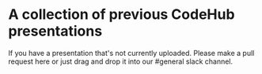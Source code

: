 # A collection of previous CodeHub presentations

If you have a presentation that's not currently uploaded.
Please make a pull request here or just drag and drop it
into our #general slack channel.
